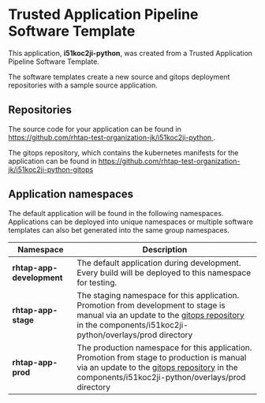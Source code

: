 # Trusted Application Pipeline Software Template

This application, **i51koc2ji-python**, was created from a Trusted Application Pipeline Software Template.

The software templates create a new source and gitops deployment repositories with a sample source application. 

## Repositories

The source code for your application can be found in [https://github.com/rhtap-test-organization-jk/i51koc2ji-python ](https://github.com/rhtap-test-organization-jk/i51koc2ji-python ).
 
The gitops repository, which contains the kubernetes manifests for the application can be found in 
[https://github.com/rhtap-test-organization-jk/i51koc2ji-python-gitops ](https://github.com/rhtap-test-organization-jk/i51koc2ji-python-gitops ) 

## Application namespaces 

The default application will be found in the following namespaces. Applications can be deployed into unique namespaces or multiple software templates can also bet generated into the same group namespaces.  

|  Namespace   |  Description   |  
| -------- | -------- |   
| **rhtap-app-development** | The default application during development. Every build will be deployed to this namespace for testing. | 
| **rhtap-app-stage** | The staging namespace for this application. Promotion from development to stage is manual via an update to the [gitops repository](https://github.com/rhtap-test-organization-jk/i51koc2ji-python-gitops ) in the components/i51koc2ji-python/overlays/prod directory |  
| **rhtap-app-prod** | The production namespace for this application. Promotion from stage to production is manual via an update to the [gitops repository](https://github.com/rhtap-test-organization-jk/i51koc2ji-python-gitops ) in the components/i51koc2ji-python/overlays/prod directory | 